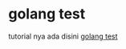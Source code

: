 # golang test

tutorial nya ada disini [golang test](https://www.youtube.com/watch?v=nFov3FCDfuU&t=1454s)
